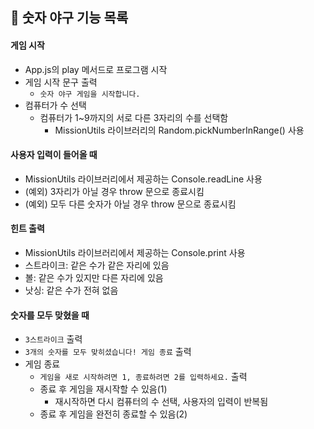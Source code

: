 ## 📌 숫자 야구 기능 목록
#### 게임 시작
- App.js의 play 메서드로 프로그램 시작 
- 게임 시작 문구 출력
	- `숫자 야구 게임을 시작합니다.`
- 컴퓨터가 수 선택
	- 컴퓨터가 1~9까지의 서로 다른 3자리의 수를 선택함
		- MissionUtils 라이브러리의 Random.pickNumberInRange() 사용
#### 사용자 입력이 들어올 때
- MissionUtils 라이브러리에서 제공하는 Console.readLine 사용
- (예외) 3자리가 아닐 경우 throw 문으로 종료시킴
- (예외) 모두 다른 숫자가 아닐 경우 throw 문으로 종료시킴

#### 힌트 출력
- MissionUtils 라이브러리에서 제공하는 Console.print 사용
- 스트라이크: 같은 수가 같은 자리에 있음
- 볼: 같은 수가 있지만 다른 자리에 있음
- 낫싱: 같은 수가 전혀 없음

#### 숫자를 모두 맞혔을 때
- `3스트라이크` 출력
- `3개의 숫자를 모두 맞히셨습니다! 게임 종료` 출력
- 게임 종료
	- `게임을 새로 시작하려면 1, 종료하려면 2를 입력하세요.` 출력
	- 종료 후 게임을 재시작할 수 있음(1)
		- 재시작하면 다시 컴퓨터의 수 선택, 사용자의 입력이 반복됨
    - 종료 후 게임을 완전히 종료할 수 있음(2)